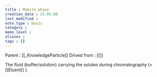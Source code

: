 ```yaml
---
title : Mobile phase
creation_date : 23.05.08
last_modified :
note_type : basic
category :
memo_level :
aliases : 
tags : []
---
```


Parent : [[_KnowledgeParticle]]
Drived from : [[]]

The fluid (buffer/solution) carrying the solutes during chromatography (=[[Eluent]] ).